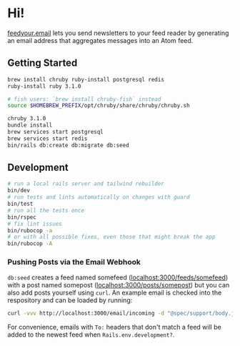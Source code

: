 # Hi!

[feedyour.email](https://feedyour.email) lets you send newsletters to your feed reader by generating an email address that aggregates messages into an Atom feed.

## Getting Started

``` sh
brew install chruby ruby-install postgresql redis
ruby-install ruby 3.1.0

# fish users: `brew install chruby-fish` instead
source $HOMEBREW_PREFIX/opt/chruby/share/chruby/chruby.sh

chruby 3.1.0
bundle install
brew services start postgresql
brew services start redis
bin/rails db:create db:migrate db:seed
```

## Development

```sh
# run a local rails server and tailwind rebuilder
bin/dev
# run tests and lints automatically on changes with guard
bin/test
# run all the tests once
bin/rspec
# fix lint issues
bin/rubocop -a
# or with all possible fixes, even those that might break the app
bin/rubocop -A
```

### Pushing Posts via the Email Webhook

`db:seed` creates a feed named somefeed ([localhost:3000/feeds/somefeed](http://localhost:3000/feeds/somefeed)) with a post named somepost ([localhost:3000/posts/somepost](http://localhost:3000/posts/somepost)) but you can also add posts yourself using `curl`. An example email is checked into the respository and can be loaded by running:

``` sh
curl -vvv http://localhost:3000/email/incoming -d "@spec/support/body.json" -H "Content-Type: application/json"
```

For convenience, emails with `To:` headers that don't match a feed will be added to the newest feed when `Rails.env.development?`.

